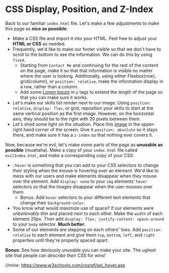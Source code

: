 # CSS Display, Position, and Z-Index

Back to our familiar `index.html` file. Let's make a few adjustments to make this page as **nice as possible**:

- Make a CSS file and import it into your HTML. Feel free to adjust your **HTML or CSS** as needed.
- Frequently, we'd like to make our footer visible so that we don't have to scroll to the bottom to see the information. We can do this by using `fixed`.
  - Starting from `Contact Me` and continuing for the rest of the content on the page, make it so that that information is visible no matter where the user is looking. Additionally, using either Flexbox(*row*), grid(*column*), or `position: relative`, make the information display in a row, rather than a column.
  - Add some [Lorem Ipsum](https://www.lipsum.com/) in `p` tags to extend the length of the page so that you can make sure it works.
- Let's make our skills list render next to our image. Using `position: relative`, `display: flex`, or grid, reposition your skills to start at the same vertical position as the first image. However, on the horizontal axis, they should be to the right with 20 pixels between them.
- Let's shed some light on the situation. Place this [image](http://www.sunnysidedrama.com/index/Welcome_files/Playtime_Sun-4.png) in the upper-right hand corner of the screen. Give it `position: absolute` so it stays there, and make sure it has a `z-index` so that nothing ever covers it.

Now, because we're evil, let's make some parts of the page as **unusable as possible** (muahaha). Make a copy of your `index.html` file called `evilIndex.html`, and make a corresponding copy of your CSS:

- `:hover` is something that you can add to your CSS selectors to change their styling when the mouse is hovering over an element. We'd like to mess with our users and make elements disappear when they mouse over the element. Add `display: none` to your `img` elements' `hover` selectors so that the images disappear when the user mouses over them.
  - Bonus: Add `hover` selectors to your different text elements that change their `background-color`.
- You know what would maximize use of space? If our elements were _unbelievably thin_ and placed next to each other. Make the `width` of each element 20px. Then add `display: flex; justify-content: space-around` to your `body` selector. **Much better.**
- Some of our elements are stepping on each others' toes. Add `position: relative` to each element and give them `top`, `bottom`, `left`, and `right` properties until they're properly spaced apart.

**Bonus**: See how deviously unusable you can make your site. The ugliest site that people can _describe their CSS_ for wins!


//mine:
https://www.w3schools.com/cssref/sel_hover.asp
